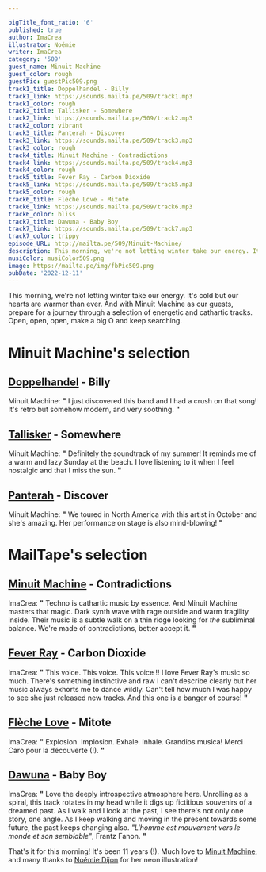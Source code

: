 ```yaml
---

bigTitle_font_ratio: '6'
published: true
author: ImaCrea
illustrator: Noémie
writer: ImaCrea
category: '509'
guest_name: Minuit Machine
guest_color: rough
guestPic: guestPic509.png
track1_title: Doppelhandel - Billy
track1_link: https://sounds.mailta.pe/509/track1.mp3
track1_color: rough
track2_title: Tallisker - Somewhere
track2_link: https://sounds.mailta.pe/509/track2.mp3
track2_color: vibrant
track3_title: Panterah - Discover
track3_link: https://sounds.mailta.pe/509/track3.mp3
track3_color: rough
track4_title: Minuit Machine - Contradictions
track4_link: https://sounds.mailta.pe/509/track4.mp3
track4_color: rough
track5_title: Fever Ray - Carbon Dioxide
track5_link: https://sounds.mailta.pe/509/track5.mp3
track5_color: rough
track6_title: Flèche Love - Mitote
track6_link: https://sounds.mailta.pe/509/track6.mp3
track6_color: bliss
track7_title: Dawuna - Baby Boy
track7_link: https://sounds.mailta.pe/509/track7.mp3
track7_color: trippy
episode_URL: http://mailta.pe/509/Minuit-Machine/
description: This morning, we're not letting winter take our energy. It's cold but our hearts are warmer than ever. And with Minuit Machine as our guests, prepare for a journey through a selection of energetic and cathartic tracks. Open, open, open, make a big O and keep searching.
musiColor: musiColor509.png
image: https://mailta.pe/img/fbPic509.png
pubDate: '2022-12-11'
---
```

This morning, we're not letting winter take our energy. It's cold but our hearts are warmer than ever. And with Minuit Machine as our guests, prepare for a journey through a selection of energetic and cathartic tracks. Open, open, open, make a big O and keep searching.


# Minuit Machine's selection

## [Doppelhandel](https://doppelhandel.bandcamp.com/album/obverse) - Billy 
Minuit Machine: **"** I just discovered this band and I had a crush on that song! It's retro but somehow modern, and very soothing. **"** 

## [Tallisker](https://tallisker.bandcamp.com/track/somewhere) - Somewhere
Minuit Machine: **"** Definitely the soundtrack of my summer! It reminds me of a warm and lazy Sunday at the beach. I love listening to it when I feel nostalgic and that I miss the sun. **"** 

## [Panterah](https://panterah.bandcamp.com/album/discover) - Discover
Minuit Machine: **"** We toured in North America with this artist in October and she's amazing. Her performance on stage is also mind-blowing! **"** 

 
# MailTape's selection

## [Minuit Machine](https://minuitmachine.bandcamp.com/) - Contradictions
ImaCrea: **"** Techno is cathartic music by essence. And Minuit Machine masters that magic. Dark synth wave with rage outside and warm fragility inside. Their music is a subtle walk on a thin ridge looking for *the* subliminal balance. We're made of contradictions, better accept it. **"** 

## [Fever Ray](https://feverray.bandcamp.com/album/radical-romantics) - Carbon Dioxide
ImaCrea: **"** This voice. This voice. This voice !! I love Fever Ray's music so much. There's something instinctive and raw I can't describe clearly but her music always exhorts me to dance wildly. Can't tell how much I was happy to see she just released new tracks. And this one is a banger of course! **"** 

## [Flèche Love](https://flechelove.bandcamp.com/album/naga-part-2) - Mitote
ImaCrea: **"** Explosion. Implosion. Exhale. Inhale. Grandios musica! Merci Caro pour la découverte (!). **"** 

## [Dawuna](https://dawuna.bandcamp.com/) - Baby Boy
ImaCrea: **"** Love the deeply introspective atmosphere here. Unrolling as a spiral, this track rotates in my head while it digs up fictitious souvenirs of a dreamed past. As I walk and I look at the past, I see there's not only one story, one angle. As I keep walking and moving in the present towards some future, the past keeps changing also. *"L'homme est mouvement vers le monde et son semblable"*, Frantz Fanon. **"** 

That's it for this morning! It's been 11 years (!). Much love to [Minuit Machine](https://minuitmachine.bandcamp.com/), and many thanks to [Noémie Dijon](https://noemiedijon.tumblr.com/) for her neon illustration!
